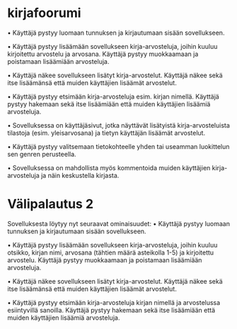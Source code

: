 # kirjafoorumi

• Käyttäjä pystyy luomaan tunnuksen ja kirjautumaan sisään sovellukseen.

• Käyttäjä pystyy lisäämään sovellukseen kirja-arvosteluja, joihin kuuluu kirjoitettu arvostelu ja arvosana. Käyttäjä pystyy muokkaamaan ja poistamaan lisäämiään arvosteluja. 

• Käyttäjä näkee sovellukseen lisätyt kirja-arvostelut. Käyttäjä näkee sekä itse lisäämänsä että muiden käyttäjien lisäämät arvostelut.

• Käyttäjä pystyy etsimään kirja-arvosteluja esim. kirjan nimellä. Käyttäjä pystyy hakemaan sekä itse lisäämiään että muiden käyttäjien lisäämiä arvosteluja.

• Sovelluksessa on käyttäjäsivut, jotka näyttävät lisätyistä kirja-arvosteluista tilastoja (esim. yleisarvosana) ja tietyn käyttäjän lisäämät arvostelut.

• Käyttäjä pystyy valitsemaan tietokohteelle yhden tai useamman luokittelun sen genren perusteella.

• Sovelluksessa on mahdollista myös kommentoida muiden käyttäjien kirja-arvosteluja ja näin keskustella kirjasta. 


# Välipalautus 2
Sovelluksesta löytyy nyt seuraavat ominaisuudet:
• Käyttäjä pystyy luomaan tunnuksen ja kirjautumaan sisään sovellukseen.

• Käyttäjä pystyy lisäämään sovellukseen kirja-arvosteluja, joihin kuuluu otsikko, kirjan nimi, arvosana (tähtien määrä asteikolla 1-5) ja kirjoitettu arvostelu. Käyttäjä pystyy muokkaamaan ja poistamaan lisäämiään arvosteluja. 

• Käyttäjä näkee sovellukseen lisätyt kirja-arvostelut. Käyttäjä näkee sekä itse lisäämänsä että muiden käyttäjien lisäämät arvostelut.

• Käyttäjä pystyy etsimään kirja-arvosteluja kirjan nimellä ja arvostelussa esiintyvillä sanoilla. Käyttäjä pystyy hakemaan sekä itse lisäämiään että muiden käyttäjien lisäämiä arvosteluja.
